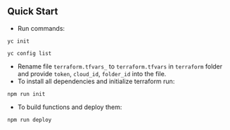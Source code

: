 ## Quick Start

- Run commands:
```
yc init
```
```
yc config list
```
- Rename file `terraform.tfvars_` to `terraform.tfvars` in `terraform` folder and provide `token`, `cloud_id`, `folder_id` into the file.
- To install all dependencies and initialize terraform run:
``` 
npm run init
```
- To build functions and deploy them:
```
npm run deploy
```
